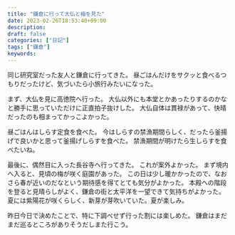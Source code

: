 ```yaml
---
title: "鎌倉に行って大仏と梅を見た"
date: 2023-02-26T18:53:40+09:00
description:
draft: false
categories: ["日記"]
tags: ["鎌倉"]
keywords:
---
```


同じ研究室だった友人と鎌倉に行ってきた。
昼ごはんだけをサクッと食べるつもりだったけど、気づいたら小旅行みたいになった。

まず、大仏を見に高徳院へ行った。
大仏以外にも本堂とかあったりするのかなと勝手に思っていただけに正直拍子抜けした。
大仏自体は貫禄があって、快晴だったのも相まってかっこよかった。

昼ごはんはしらす定食を食べた。
今はしらすの禁漁期間らしく、だったら釜揚げで良いかと思って釜揚げしらすを食べた。
禁漁期間が明けたら生しらすを食べたいね。

最後に、偶然目に入った長谷寺へ行ってきた。
これが案外よかった。
まず境内へ入ると、見頃の梅が咲く庭園があった。
この日は少し暖かかったので、なおさら春が近いのだなという期待感を得てとても気分がよかった。
本殿への階段を登ると見晴らしがよく、鎌倉の街と太平洋を一望できて気持ちがよかった。
夏には紫陽花が咲くらしく、新芽が芽吹いていた。夏が楽しみ。

昨日今日で決めたことで、特に下調べせず行った割には楽しめた。
鎌倉はまだまだ巡るところがありそうだしまた行こう。